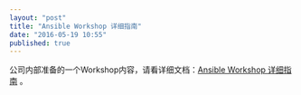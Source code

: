 ```yaml
---
layout: "post"
title: "Ansible Workshop 详细指南"
date: "2016-05-19 10:55"
published: true
---
```


公司内部准备的一个Workshop内容，请看详细文档：[Ansible Workshop 详细指南](https://yaowenjie.gitbooks.io/ansible-workshop/content/index.html) 。

<!-- 备用： http://www.jianshu.com/p/df42e636f95e
      https://github.com/ksky521/nodePPT
      http://www.oschina.net/news/26220/webslide-js-ppt-tool
      http://www.jianshu.com/p/e78cce9d5af0
      http://codepen.io/zuraizm/pen/vGDHl -->
